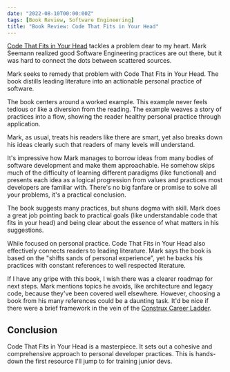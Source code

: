 ```yaml
---
date: "2022-08-10T00:00:00Z"
tags: [Book Review, Software Engineering]
title: "Book Review: Code That Fits in Your Head" 
---
```


[Code That Fits in Your Head](https://www.informit.com/store/code-that-fits-in-your-head-heuristics-for-software-9780137464401) tackles a problem dear to my heart. Mark Seemann realized good Software Engineering practices are out there, but it was hard to connect the dots between scattered sources.

Mark seeks to remedy that problem with Code That Fits in Your Head. The book distills leading literature into an actionable personal practice of software.

The book centers around a worked example. This example never feels tedious or like a diversion from the reading. The example weaves a story of practices into a flow, showing the reader healthy personal practice through application.

Mark, as usual, treats his readers like there are smart, yet also breaks down his ideas clearly such that readers of many levels will understand.

It's impressive how Mark manages to borrow ideas from many bodies of software development and make them approachable. He somehow skips much of the difficulty of learning different paradigms (like functional) and presents each idea as a logical progression from values and practices most developers are familiar with.
There's no big fanfare or promise to solve all your problems, it's a practical conclusion.

The book suggests many practices, but shuns dogma with skill. Mark does a great job pointing back to practical goals (like understandable code that fits in your head) and being clear about the essence of what matters in his suggestions.

While focused on personal practice. Code That Fits in Your Head also effectively
connects readers to leading literature. Mark says the book is based on the "shifts sands of personal experience", yet he backs his practices with constant references to well respected literature.

If I have any gripe with this book, I wish there was a clearer roadmap for next steps. Mark mentions topics he avoids, like architecture and legacy code, because they've been covered well elsewhere. However, choosing a book from his many references could be a daunting task. It'd be nice if there were a brief framework in the vein of the [Construx Career Ladder](https://www.construx.com/professional-development-ladder/).

## Conclusion

Code That Fits in Your Head is a masterpiece. It sets out a cohesive and comprehensive approach to personal developer practices. This is hands-down the first resource I'll jump to for training junior devs.



